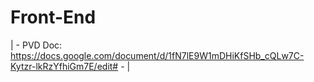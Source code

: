 # Front-End

| - PVD Doc: https://docs.google.com/document/d/1fN7lE9W1mDHiKfSHb_cQLw7C-Kytzr-lkRzYfhiGm7E/edit# - |
